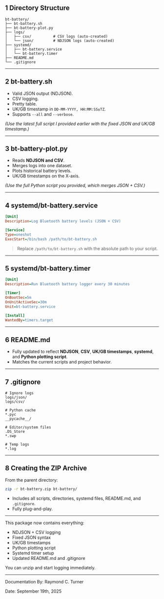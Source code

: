 ## 1 Directory Structure

```
bt-battery/
├── bt-battery.sh
├── bt-battery-plot.py
├── logs/
│   ├── csv/          # CSV logs (auto-created)
│   └── json/         # NDJSON logs (auto-created)
├── systemd/
│   ├── bt-battery.service
│   └── bt-battery.timer
├── README.md
└── .gitignore
```

---

## 2 bt-battery.sh

* Valid JSON output (NDJSON).
* CSV logging.
* Pretty table.
* UK/GB timestamp in `DD-MM-YYYY, HH:MM:SS±TZ`.
* Supports `--all` and `--verbose`.

*(Use the latest full script I provided earlier with the fixed JSON and UK/GB timestamp.)*

---

## 3 bt-battery-plot.py

* Reads **NDJSON and CSV**.
* Merges logs into one dataset.
* Plots historical battery levels.
* UK/GB timestamps on the X-axis.

*(Use the full Python script you provided, which merges JSON + CSV.)*

---

## 4 systemd/bt-battery.service

```ini
[Unit]
Description=Log Bluetooth battery levels (JSON + CSV)

[Service]
Type=oneshot
ExecStart=/bin/bash /path/to/bt-battery.sh
```

> Replace `/path/to/bt-battery.sh` with the absolute path to your script.

---

## 5 systemd/bt-battery.timer

```ini
[Unit]
Description=Run Bluetooth battery logger every 30 minutes

[Timer]
OnBootSec=5m
OnUnitActiveSec=30m
Unit=bt-battery.service

[Install]
WantedBy=timers.target
```

---

## 6 README.md

* Fully updated to reflect **NDJSON**, **CSV**, **UK/GB timestamps**, **systemd**, and **Python plotting script**.
* Matches the current scripts and project behavior.

---

## 7 .gitignore

```
# Ignore logs
logs/json/
logs/csv/

# Python cache
*.pyc
__pycache__/

# Editor/system files
.DS_Store
*.swp

# Temp logs
*.log
```

---

## 8 Creating the ZIP Archive

From the parent directory:

```bash
zip -r bt-battery.zip bt-battery/
```

* Includes all scripts, directories, systemd files, README.md, and `.gitignore`.
* Fully plug-and-play.

---

This package now contains everything:

* NDJSON + CSV logging
* Fixed JSON syntax
* UK/GB timestamps
* Python plotting script
* Systemd timer setup
* Updated README.md and .gitignore

You can unzip and start logging immediately.

---

Documentation By: Raymond C. Turner

Date: September 19th, 2025